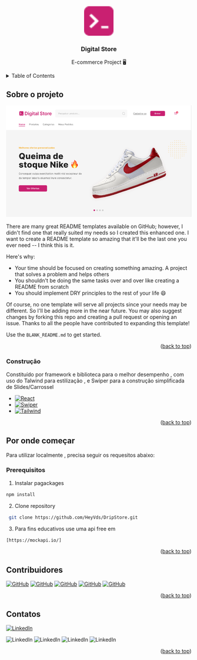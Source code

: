 <a id="readme-top"></a>



<!-- PROJECT LOGO -->
<br />
<div align="center">
  <a href="#">
    <img src="documentação/Store.png" alt="Logo" width="80" height="80">
  </a>

  <h3 align="center">Digital Store</h3>

  <p align="center">
    E-commerce Project  🖥️
    <br />
</div>

<details>
  <summary>Table of Contents</summary>
  <ol>
    <li>
      <a href="#sobre-o-projeto">Sobre o projeto</a>
      <ul>
        <li><a href="#construção">Construção</a></li>
      </ul>
    </li>
    <li>
      <a href="#por-onde-começar">Por onde começar</a>
      <ul>
        <li><a href="#prerequisitos">Prerequisitos</a></li>
      </ul>
    </li>
    <li><a href="#contribuidores">Contribuidores</a></li>
    <li><a href="#contatos">Contact</a></li>
  </ol>
</details>



<!-- ABOUT THE PROJECT -->
## Sobre o projeto

<div align="center">
  <img src="https://github.com/HeyVds/DripStore/blob/main/documenta%C3%A7%C3%A3o/home.png?raw=true">
</div>

There are many great README templates available on GitHub; however, I didn't find one that really suited my needs so I created this enhanced one. I want to create a README template so amazing that it'll be the last one you ever need -- I think this is it.

Here's why:
* Your time should be focused on creating something amazing. A project that solves a problem and helps others
* You shouldn't be doing the same tasks over and over like creating a README from scratch
* You should implement DRY principles to the rest of your life :smile:

Of course, no one template will serve all projects since your needs may be different. So I'll be adding more in the near future. You may also suggest changes by forking this repo and creating a pull request or opening an issue. Thanks to all the people have contributed to expanding this template!

Use the `BLANK_README.md` to get started.

<p align="right">(<a href="#readme-top">back to top</a>)</p>



### Construção

Constituído por framework e biblioteca para o melhor desempenho , com uso do Talwind para estilização , e Swiper para a construção simplificada de Slides/Carrossel   

* [![React][React.js]][React-url]
* [![Swiper][swiper-badge]][swiper-url]
* [![Tailwind][tailwind-badge]][tailwind-url]

<p align="right">(<a href="#readme-top">back to top</a>)</p>



<!-- GETTING STARTED -->
## Por onde começar

Para utilizar localmente , precisa seguir os requesitos abaixo:

### Prerequisitos

 1. Instalar pagackages 
  ```sh
  npm install 
  ```
2. Clone repository
 ```sh
  git clone https://github.com/HeyVds/DripStore.git
 ```
3. Para fins educativos use uma api free em
 ```sh
[https://mockapi.io/]
 ```

<p align="right">(<a href="#readme-top">back to top</a>)</p>







<!-- CONTRIBUTING -->
## Contribuidores

<a href="https://github.com/deryaxnw/"><img src="https://img.shields.io/badge/-João Ryan-181717?style=flat-square&labelColor=181717&logo=github&logoColor=white&link=" alt="GitHub" /></a>
<a href="https://github.com/HeyVds"><img src="https://img.shields.io/badge/-Victor Mafra-181717?style=flat-square&labelColor=181717&logo=github&logoColor=white&link=" alt="GitHub" /></a>
<a href="https://github.com/vingenesi"><img src="https://img.shields.io/badge/-Vinícius Silva-181717?style=flat-square&labelColor=181717&logo=github&logoColor=white&link=" alt="GitHub" /></a>
<a href="https://github.com/samuel-chagas"><img src="https://img.shields.io/badge/-Samuel Chagas-181717?style=flat-square&labelColor=181717&logo=github&logoColor=white&link=" alt="GitHub" /></a>
<a href="https://github.com/Rafael-0011"><img src="https://img.shields.io/badge/-Rafael-181717?style=flat-square&labelColor=181717&logo=github&logoColor=white&link=" alt="GitHub" /></a>




<p align="right">(<a href="#readme-top">back to top</a>)</p>




<!-- CONTACT -->
## Contatos

<a href="https://www.linkedin.com/in/jo%C3%A3o-ryan-491869279/"><img src="https://img.shields.io/badge/-LinkedIn João Ryan-0077B5?style=flat-square&labelColor=0077B5&logo=linkedin&logoColor=white&link=LINK-DO-SEU-LINKEDIN" alt="LinkedIn" /></a>

<img src="https://img.shields.io/badge/-LinkedIn Victo Mafra-0077B5?style=flat-square&labelColor=0077B5&logo=linkedin&logoColor=white&link=LINK-DO-SEU-LINKEDIN" alt="LinkedIn" />

<img src="https://img.shields.io/badge/-LinkedIn Samuel Chagas-0077B5?style=flat-square&labelColor=0077B5&logo=linkedin&logoColor=white&link=LINK-DO-SEU-LINKEDIN" alt="LinkedIn" />

<img src="https://img.shields.io/badge/-LinkedIn Vinícius Silva-0077B5?style=flat-square&labelColor=0077B5&logo=linkedin&logoColor=white&link=LINK-DO-SEU-LINKEDIN" alt="LinkedIn" />

<img src="https://img.shields.io/badge/-LinkedIn Rafael-0077B5?style=flat-square&labelColor=0077B5&logo=linkedin&logoColor=white&link=LINK-DO-SEU-LINKEDIN" alt="LinkedIn" />

<p align="right">(<a href="#readme-top">back to top</a>)</p>




<!-- MARKDOWN LINKS & IMAGES -->
<!-- https://www.markdownguide.org/basic-syntax/#reference-style-links -->

[React.js]: https://img.shields.io/badge/React-20232A?style=for-the-badge&logo=react&logoColor=61DAFB
[React-url]: https://reactjs.org/
[swiper-badge]: https://img.shields.io/badge/-Swiper-6332F6?style=flat-square&logo=swiper&logoColor=white
[swiper-url]: LINK-DO-SEU-SWIPER
[tailwind-badge]: https://img.shields.io/badge/-Tailwind-06B6D4?style=flat-square&logo=tailwindcss&logoColor=white
[tailwind-url]: LINK-DO-SEU-TAILWIND
